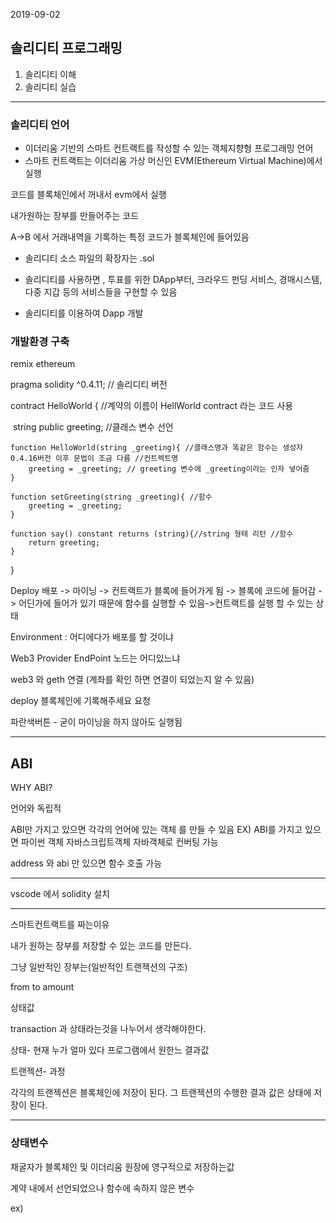 2019-09-02

## 솔리디티 프로그래밍

1. 솔리디티 이해
2. 솔리디티 실습

------



### 솔리디티 언어

- 이더리움 기반의 스마트 컨트랙트를 작성할 수 있는 객체지향형 프로그래밍 언어
- 스마트 컨트랙트는 이더리움 가상 머신인 EVM(Ethereum Virtual Machine)에서 실행

코드를 블록체인에서 꺼내서 evm에서 실행 

내가원하는 장부를 만들어주는 코드

A->B 에서 거래내역을 기록하는 특정 코드가 블록체인에 들어있음

- 솔리디티 소스 파일의 확장자는 .sol

- 솔리디티를 사용하면 , 투표를 위한 DApp부터, 크라우드 펀딩 서비스, 경매시스템, 다중 지갑 등의 서비스들을 구현할 수 있음

- 솔리디티를 이용하여 Dapp 개발

  





### 개발환경 구축

remix ethereum



pragma solidity ^0.4.11; // 솔리디티 버전 

contract HelloWorld { //계약의 이름이 HellWorld  contract 라는 코드 사용
    

​	string public greeting;  //클래스 변수 선언
​    

    function HelloWorld(string _greeting){ //클래스명과 똑같은 함수는 생성자 0.4.16버전 이후 문법이 조금 다름 //컨트렉트명
        greeting = _greeting; // greeting 변수에 _greeting이라는 인자 넣어줌
    }
    
    function setGreeting(string _greeting){ //함수
        greeting = _greeting; 
    }
    
    function say() constant returns (string){//string 형태 리턴 //함수
        return greeting;
    }
}



Deploy 배포 -> 마이닝 -> 컨트랙트가 블록에 들어가게 됨 -> 블록에 코드에 들어감 -> 어딘가에 들어가 있기 때문에 함수를 실행할 수 있음->컨트랙트를 실행 할 수 있는 상태

Environment : 어디에다가 배포를 할 것이냐

Web3 Provider EndPoint 노드는 어디있느냐

 web3 와 geth 연결 (계좌를 확인 하면 연결이 되었는지 알 수 있음)

deploy 블록체인에 기록해주세요 요청

파란색버튼 - 굳이 마이닝을 하지 않아도 실행됨



------------

## ABI

WHY ABI? 

언어와 독립적

ABI만 가지고 있으면 각각의 언어에 있는 객체 를 만들 수 있음 EX) ABI를 가지고 있으면 파이썬 객체 자바스크립트객체 자바객체로 컨버팅 가능



address 와 abi 만 있으면 함수 호출 가능

-------

vscode 에서 solidity 설치



----------------

스마트컨트랙트를 짜는이유

내가 원하는 장부를 저장할 수 있는 코드를 만든다.



그냥 일반적인 장부는(일반적인 트랜잭션의 구조) 

from to amount



상태값



transaction 과 상태라는것을 나누어서 생각해야한다.

상태- 현재 누가 얼마 있다 프로그램에서 원한느 결과값

트랜젝션- 과정

각각의 트랜젝션은 블록체인에 저장이 된다. 그 트랜젝션의 수행한 결과 값은 상태에 저장이 된다. 



-------

### 상태변수



채굴자가 블록체인 및 이더리움 원장에 영구적으로 저장하는값

계약 내에서 선언되었으나 함수에 속하지 않은 변수



ex)

